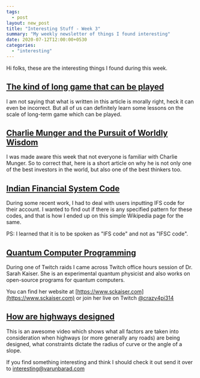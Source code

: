 ```yaml
---
tags:
  - post
layout: new_post
title: "Interesting Stuff - Week 3"
summary: "My weekly newsletter of things I found interesting"
date: 2020-07-12T12:00:00+0530
categories:
  - "interesting"
---
```


Hi folks, these are the interesting things I found during this week.

## [The kind of long game that can be played](https://www.bloomberg.com/news/features/2020-07-01/did-china-steal-canada-s-edge-in-5g-from-nortel)

I am not saying that what is written in this article is morally right, heck it can even be incorrect. But all of us can definitely learn some lessons on the scale of long-term game which can be played.

## [Charlie Munger and the Pursuit of Worldly Wisdom](https://fs.blog/2015/09/munger-worldly-wisdom/)

I was made aware this week that not everyone is familiar with Charlie Munger. So to correct that, here is a short article on why he is not only one of the best investors in the world, but also one of the best thinkers too.

## [Indian Financial System Code](https://en.wikipedia.org/wiki/Indian_Financial_System_Code)

During some recent work, I had to deal with users inputting IFS code for their account. I wanted to find out if there is any specified pattern for these codes, and that is how I ended up on this simple Wikipedia page for the same.

PS: I learned that it is to be spoken as "IFS code" and not as "IFSC code".

## [Quantum Computer Programming](https://www.sckaiser.com/)

During one of Twitch raids I came across Twitch office hours session of Dr. Sarah Kaiser. She is an experimental quantum physicist and also works on open-source programs for quantum computers.

You can find her website at [https://www.sckaiser.com](https://www.sckaiser.com) or join her live on Twitch [@crazy4pi314](https://www.twitch.tv/crazy4pi314)

## [How are highways designed](https://www.youtube.com/watch?v=9XIjqdk69O4)

This is an awesome video which shows what all factors are taken into consideration when highways (or more generally any roads) are being designed, what constraints dictate the radius of curve or the angle of a slope.

If you find something interesting and think I should check it out send it over to [interesting@varunbarad.com](mailto:interesting@varunbarad.com)
